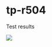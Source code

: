 # tp-r504

Test results

[![](https://github.com/damermic/tp-r504/actions/workflows/pytest.yml/badge.svg)](https://github.com/damermic/tp-r504/actions)
